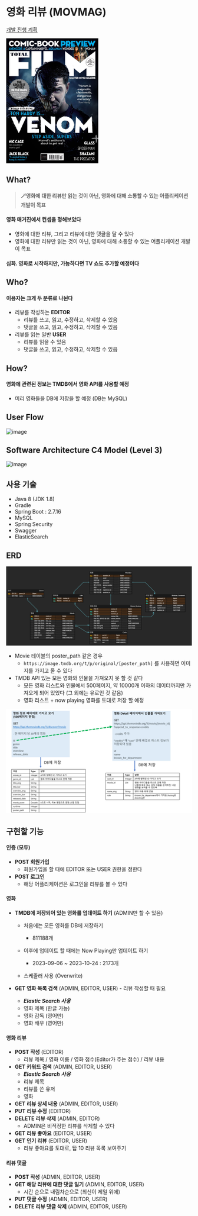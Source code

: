 # 영화 리뷰 (MOVMAG)



[개발 진행 계획](https://www.notion.so/b57220fd5c6446239bdb9c5eb7296a30?pvs=4)



<img src="README.assets/DlWnWaUX4AAd8rQ.jpg" alt="DlWnWaUX4AAd8rQ" style="zoom:33%;" />



## What?

> #### 🪄영화에 대한 리뷰만 읽는 것이 아닌, 영화에 대해 소통할 수 있는 어플리케이션 개발이 목표



#### 영화 매거진에서 컨셉을 정해보았다

- 영화에 대한 리뷰, 그리고 리뷰에 대한 댓글을 달 수 있다
- 영화에 대한 리뷰만 읽는 것이 아닌, 영화에 대해 소통할 수 있는 어플리케이션 개발이 목표



#### 심화. 영화로 시작하지만, 가능하다면 TV 쇼도 추가할 예정이다



## Who?

#### 이용자는 크게 두 분류로 나뉜다

- 리뷰를 작성하는 **EDITOR**
  - 리뷰를 쓰고, 읽고, 수정하고, 삭제할 수 있음
  - 댓글을 쓰고, 읽고, 수정하고, 삭제할 수 있음
- 리뷰를 읽는 일반 **USER**
  - 리뷰를 읽을 수 있음
  - 댓글을 쓰고, 읽고, 수정하고, 삭제할 수 있음





## How?

#### 영화에 관련된 정보는 TMDB에서 영화 API를 사용할 예정

- 미리 영화들을 DB에 저장을 할 예정 (DB는 MySQL)


## User Flow
![image](https://github.com/user-attachments/assets/b3dfec0d-8b13-4ca0-ba41-cf9cae5a853a)

## Software Architecture C4 Model (Level 3)
![image](https://github.com/user-attachments/assets/7f2b962e-bcae-400c-b8a7-efc9158943e8)


## 사용 기술

- Java 8 (JDK 1.8)
- Gradle
- Spring Boot : 2.7.16
- MySQL
- Spring Security
- Swagger
- ElasticSearch





## ERD

![image-20231020113034016](README.assets/image-20231020113034016.png)

- Movie 테이블의 poster_path 같은 경우
  - `https://image.tmdb.org/t/p/original/[poster_path]` 를 사용하면 이미지를 가지고 올 수 있다
- TMDB API 있는 모든 영화와 인물을 가져오지 못 할 것 같다
  - 모든 영화 리스트와 인물에서 500페이지, 약 10000개 이하의 데이터까지만 가져오게 되어 있었다 (그 외에는 유로인 것 같음)
  - 영화 리스트 + now playing 영화를 토대로 저장 할 예정




![image-20231020112638525](README.assets/image-20231020112638525.png)






## 구현할 기능



#### 인증 (모두)

- **POST 회원가입**
  - 회원가입을 할 때에 EDITOR 또는 USER 권한을 정한다
- **POST 로그인**
  - 해당 어플리케이션은 로그인을 리뷰를 볼 수 있다



#### 영화

- **TMDB에 저장되어 있는 영화를 업데이트 하기** (ADMIN만 할 수 있음)
  - 처음에는 모든 영화를 DB에 저장하기
    - 811188개
  
  - 이후에 업데이트 할 때에는 Now Playing만 업데이트 하기
    - 2023-09-06 ~ 2023-10-24 : 2173개
  
  - 스케줄러 사용 (Overwrite)
  
- **GET 영화 목록 검색** (ADMIN, EDITOR, USER) - 리뷰 작성할 때 필요
  - ***Elastic Search 사용***
  - 영화 제목 (한글 가능)
  - 영화 감독 (영어만)
  - 영화 배우 (영어만)



#### 영화 리뷰

- **POST 작성** (EDITOR)
  - 리뷰 제목 / 영화 이름 / 영화 점수(Editor가 주는 점수) / 리뷰 내용
- **GET 키워드 검색** (ADMIN, EDITOR, USER)
  - ***Elastic Search 사용***
  - 리뷰 제목
  - 리뷰를 쓴 유저
  - 영화
- **GET 리뷰 상세 내용** (ADMIN, EDITOR, USER)
- **PUT 리뷰 수정** (EDITOR)
- **DELETE 리뷰 삭제** (ADMIN, EDITOR)
  - ADMIN은 비적정한 리뷰를 삭제할 수 있다
- **GET 리뷰 좋아요** (EDITOR, USER)
- **GET 인기 리뷰** (EDITOR, USER)
  - 리뷰 좋아요를 토대로, 탑 10 리뷰 목록 보여주기



#### 리뷰 댓글

- **POST 작성** (ADMIN, EDITOR, USER)
- **GET 해당 리뷰에 대한 댓글 일기** (ADMIN, EDITOR, USER)
  - 시간 순으로 내림차순으로 (최신이 제일 위에)
- **PUT 댓글 수정** (ADMIN, EDITOR, USER)
- **DELETE 리뷰 댓글 삭제** (ADMIN, EDITOR, USER)
